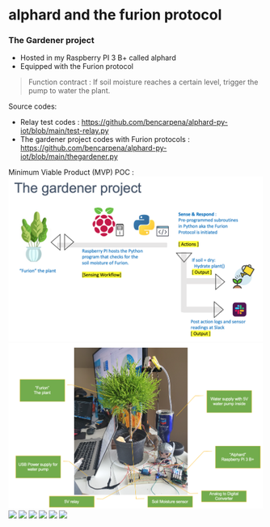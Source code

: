 # alphard and the furion protocol

### The Gardener project
* Hosted in my Raspberry PI 3 B+ called alphard
* Equipped with the Furion protocol 

>Function contract : If soil moisture reaches a certain level, trigger the pump to water the plant.

Source codes: 
* Relay test codes : https://github.com/bencarpena/alphard-py-iot/blob/main/test-relay.py
* The gardener project codes with Furion protocols : https://github.com/bencarpena/alphard-py-iot/blob/main/thegardener.py

Minimum Viable Product (MVP) POC :
![Solution Architecture](https://github.com/bencarpena/alphard-py-iot/blob/main/solarch.png)
![MVP and POC Setup](https://github.com/bencarpena/alphard-py-iot/blob/main/mvp-setup.png)
![](https://github.com/bencarpena/alphard-py-iot/blob/main/20201016_235052.jpg)
![](https://github.com/bencarpena/alphard-py-iot/blob/main/20201016_235119.jpg)
![](https://github.com/bencarpena/alphard-py-iot/blob/main/20201017_123705.jpg)
![](https://github.com/bencarpena/alphard-py-iot/blob/main/20201017_123550.jpg)
![](https://github.com/bencarpena/alphard-py-iot/blob/main/20201017_123716.jpg)
![](https://github.com/bencarpena/alphard-py-iot/blob/main/20201017_124512.jpg)
